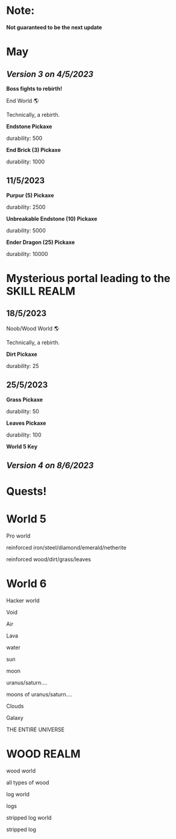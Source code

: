 # Note:
**Not guaranteed to be the next update**
# May

_Version 3 on 4/5/2023_
-
**Boss fights to rebirth!**

End World 🌎

Technically, a rebirth.

**Endstone Pickaxe**

durability: 500

**End Brick (3) Pickaxe**

durability: 1000

11/5/2023
-
**Purpur (5) Pickaxe**

durability: 2500

**Unbreakable Endstone (10) Pickaxe**

durability: 5000

**Ender Dragon (25) Pickaxe**

durability: 10000

# **Mysterious portal leading to the SKILL REALM**

18/5/2023
-
Noob/Wood World 🌎

Technically, a rebirth.

**Dirt Pickaxe**

durability: 25

25/5/2023
-
**Grass Pickaxe**

durability: 50

**Leaves Pickaxe**

durability: 100

**World 5 Key**


_Version 4 on 8/6/2023_
-
# Quests!

# World 5
Pro world

reinforced iron/steel/diamond/emerald/netherite

reinforced wood/dirt/grass/leaves

# World 6
Hacker world

Void

Air

Lava

water

sun

moon

uranus/saturn....

moons of uranus/saturn....

Clouds

Galaxy

THE ENTIRE UNIVERSE

# WOOD REALM

wood world

all types of wood 

log world

logs

stripped log world

stripped log